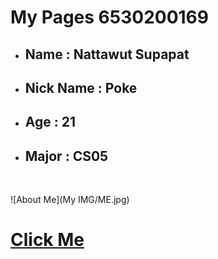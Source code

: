 # My Pages 6530200169
- <h2>Name : Nattawut Supapat</h2> 
- <h2>Nick Name : Poke</h2> 
- <h2>Age : 21</h2> 
- <h2>Major : CS05</h2> 
<br>

![About Me](My IMG/ME.jpg)

[<h1>Click Me</h1>](algorithm.md)
